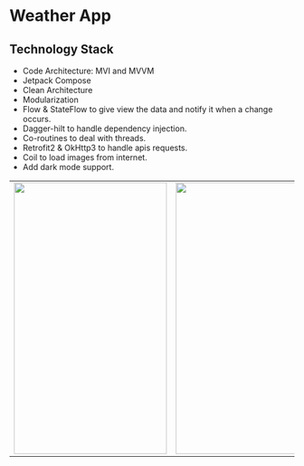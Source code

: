 # Weather App

 
## Technology Stack


- Code Architecture: MVI and MVVM
- Jetpack Compose
- Clean Architecture
- Modularization
- Flow & StateFlow to give view the data and notify it when a change occurs.
- Dagger-hilt to handle dependency injection.
- Co-routines to deal with threads.
- Retrofit2 & OkHttp3 to handle apis requests.
- Coil to load images from internet.
- Add dark mode support.

 <table>
  <tr>
    <td><img src="https://github.com/user-attachments/assets/c4f58f18-d657-4fbf-96fb-366fc897fa1e" width=270 height=480></td>
    <td><img src="https://github.com/user-attachments/assets/60a1751d-b337-48b8-9da4-2ebbc2a082be" width=270 height=480></td>
    <td><img src="https://github.com/user-attachments/assets/9a671d59-c327-4707-9653-570a91b98f4b" width=270 height=480></td>
    <td><img src="https://github.com/user-attachments/assets/a51462ae-55be-47c9-a6e7-0a7520436659" width=270 height=480></td>
  </tr>
 </table>

